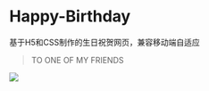 # Happy-Birthday
基于H5和CSS制作的生日祝贺网页，兼容移动端自适应

> TO ONE OF MY FRIENDS <br>
<img src="https://shields.io/badge/BIRTHDAY-Twenty--Nine--September-green?logo=sharp&style=for-the-badge" >
